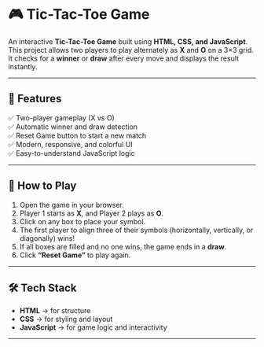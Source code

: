 # 🎮 Tic-Tac-Toe Game  

An interactive **Tic-Tac-Toe Game** built using **HTML, CSS, and JavaScript**.  
This project allows two players to play alternately as **X** and **O** on a 3×3 grid.  
It checks for a **winner** or **draw** after every move and displays the result instantly.  

---

## 🌟 Features  

✅ Two-player gameplay (X vs O)  
✅ Automatic winner and draw detection  
✅ Reset Game button to start a new match  
✅ Modern, responsive, and colorful UI  
✅ Easy-to-understand JavaScript logic  

---

## 🧠 How to Play  

1. Open the game in your browser.  
2. Player 1 starts as **X**, and Player 2 plays as **O**.  
3. Click on any box to place your symbol.  
4. The first player to align three of their symbols (horizontally, vertically, or diagonally) wins!  
5. If all boxes are filled and no one wins, the game ends in a **draw**.  
6. Click **“Reset Game”** to play again.  

---

## 🛠️ Tech Stack  

- **HTML** → for structure  
- **CSS** → for styling and layout  
- **JavaScript** → for game logic and interactivity  

---


